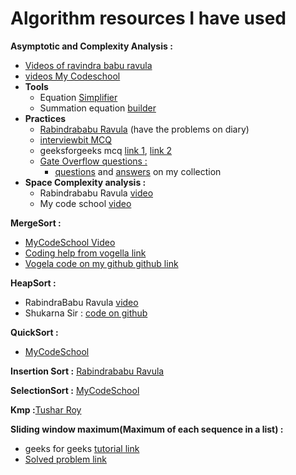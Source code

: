 <h1>Algorithm resources I have used</h1>


**Asymptotic and Complexity Analysis :**
- [Videos of ravindra babu ravula](https://www.youtube.com/watch?v=aGjL7YXI31Q&list=PLEbnTDJUr_IeHYw_sfBOJ6gk5pie0yP-0)
- [videos My Codeschool](http://mycodeschool.com/videos)
- **Tools**
    - Equation [Simplifier](https://www.symbolab.com/solver/simplify-calculator)
    - Summation equation [builder](http://www.wolframalpha.com/widget/widgetPopup.jsp?p=v&id=dfaf1b7d15e572ae5a1b2fa172ce8657&title=Math+Help+Boards%3A+Sum+Calculator&theme=blue)
- **Practices**
    - [Rabindrababu Ravula](https://www.youtube.com/watch?v=FEnwM-iDb2g&list=PLEbnTDJUr_IeHYw_sfBOJ6gk5pie0yP-0&index=2) (have the problems on diary)
    -  [interviewbit MCQ](https://www.interviewbit.com/courses/programming/topics/time-complexity/)
    - geeksforgeeks mcq [link 1](http://www.geeksforgeeks.org/analysis-algorithms-set-5-practice-problems/?fref=gc&dti=673800466026116), [link 2](http://www.geeksforgeeks.org/algorithms-gq/analysis-of-algorithms-gq/?fref=gc&dti=673800466026116)
    - [Gate Overflow questions : ](http://gateoverflow.in/tag/time-complexity)            
        - [questions](https://github.com/hasib824/Algorithm/blob/master/Gate%20Overflow%20algo%20complexity.docx) and [answers](https://github.com/hasib824/Algorithm/blob/master/Gate%20overflow%20algo%20complexity%20%20Answer.docx) on my collection
- **Space Complexity analysis :**
    - Rabindrababu Ravula [video](https://www.youtube.com/watch?v=HEjmH9wKiMo&t=929s)
    -  My code school [video](http://mycodeschool.com/videos)

**MergeSort :**
-   [MyCodeSchool Video](https://www.youtube.com/watch?v=TzeBrDU-JaY)
-   [Coding help from vogella link](http://www.vogella.com/tutorials/JavaAlgorithmsMergesort/article.html)
-  	[Vogela code on my github github link](https://github.com/hasib824/Algorithm/blob/master/Java%20Implementation/MergeSortVogella.java)

**HeapSort :**
 - RabindraBabu Ravula [video]()
 - Shukarna Sir : [code on github](https://github.com/hasib824/Algorithm/blob/master/Java%20Implementation/HeapSort.java)


 **QuickSort :**
 - [MyCodeSchool](http://mycodeschool.com/videos)

**Insertion Sort :** [Rabindrababu Ravula](https://www.youtube.com/watch?v=BO145HIUHRg&t=604s)

**SelectionSort :** [MyCodeSchool](http://mycodeschool.com/videos)

**Kmp  :**[Tushar Roy](https://www.youtube.com/watch?v=CpZh4eF8QBw&list=PLrmLmBdmIlpvxhscYQdvfFNWU_pdkG5de)

**Sliding window maximum(Maximum of each sequence in a list) :**
-   geeks for geeks [tutorial link](http://www.geeksforgeeks.org/sliding-window-maximum-maximum-of-all-subarrays-of-size-k/)
- 	[Solved problem link](https://github.com/hasib824/ProblemSolving/blob/master/LightOj/1087_ghajini.cpp)
